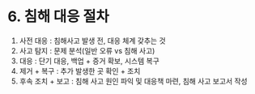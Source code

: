 # 6. 침해 대응 절차

1. 사전 대응 : 침해사고 발생 전, 대응 체계 갖추는 것
2. 사고 탐지 : 문제 분석(일반 오류 vs 침해 사고)
3. 대응 : 단기 대응, 백업 + 증거 확보, 시스템 복구
4. 제거 + 복구 : 추가 발생한 곳 확인 + 조치
5. 후속 조치 + 보고 : 침해 사고 원인 파익 및 대응책 마련, 침해 사고 보고서 작성
 
